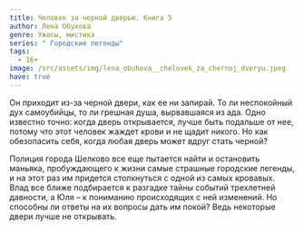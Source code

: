```yaml
---
title: Человек за черной дверью. Книга 5
author: Лена Обухова
genre: Ужасы, мистика
series: " Городские легенды"
tags:
  - 16+
image: /src/assets/img/lena_obuhova__chelovek_za_chernoj_dveryu.jpeg
have: true
---
```

Он приходит из-за черной двери, как ее ни запирай. То ли неспокойный дух самоубийцы, то ли грешная душа, вырвавшаяся из ада. Одно известно точно: когда дверь открывается, лучше быть подальше от нее, потому что этот человек жаждет крови и не щадит никого. Но как обезопасить себя, когда любая дверь может вдруг стать черной?

Полиция города Шелково все еще пытается найти и остановить маньяка, пробуждающего к жизни самые страшные городские легенды, и на этот раз им придется столкнуться с одной из самых кровавых. Влад все ближе подбирается к разгадке тайны событий трехлетней давности, а Юля – к пониманию происходящих с ней изменений. Но способны ли ответы на их вопросы дать им покой? Ведь некоторые двери лучше не открывать.

